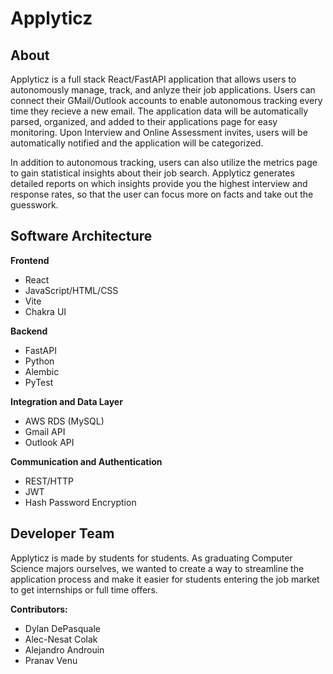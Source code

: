 # Applyticz

## About
Applyticz is a full stack React/FastAPI application that allows users to autonomously manage, track, and anlyze their job applications. Users can connect their GMail/Outlook accounts to enable autonomous tracking every time they recieve a new email. The application data will be automatically parsed, organized, and added to their applications page for easy monitoring. Upon Interview and Online Assessment invites, users will be automatically notified and the application will be categorized.

In addition to autonomous tracking, users can also utilize the metrics page to gain statistical insights about their job search. Applyticz generates detailed reports on which insights provide you the highest interview and response rates, so that the user can focus more on facts and take out the guesswork. 

## Software Architecture
**Frontend**
- React
- JavaScript/HTML/CSS
- Vite
- Chakra UI

**Backend**
- FastAPI
- Python
- Alembic
- PyTest

**Integration and Data Layer**
- AWS RDS (MySQL)
- Gmail API
- Outlook API

**Communication and Authentication**
- REST/HTTP
- JWT
- Hash Password Encryption


## Developer Team
Applyticz is made by students for students. As graduating Computer Science majors ourselves, we wanted to create a way to streamline the application process and make it easier for students entering the job market to get internships or full time offers.

**Contributors:**
- Dylan DePasquale
- Alec-Nesat Colak
- Alejandro Androuin
- Pranav Venu

